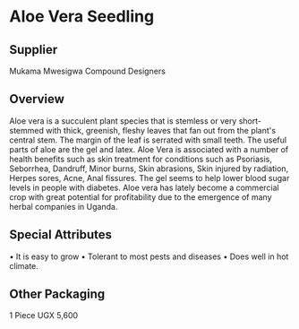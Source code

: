 # Aloe Vera Seedling

## Supplier
Mukama Mwesigwa Compound Designers

## Overview
Aloe vera is a succulent plant species that is stemless or very short-stemmed with thick, greenish, fleshy leaves that fan out from the plant's central stem. The margin of the leaf is serrated with small teeth. The useful parts of aloe are the gel and latex. Aloe Vera is associated with a number of health benefits such as skin treatment for conditions such as Psoriasis, Seborrhea, Dandruff, Minor burns, Skin abrasions, Skin injured by radiation, Herpes sores, Acne, Anal fissures. The gel seems to help lower blood sugar levels in people with diabetes. Aloe vera has lately become a commercial crop with great potential for profitability due to the emergence of many herbal companies in Uganda.

## Special Attributes
• It is easy to grow
• Tolerant to most pests and diseases
• Does well in hot climate.

## Other Packaging
1 Piece UGX 5,600

